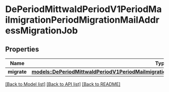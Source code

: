 # DePeriodMittwaldPeriodV1PeriodMailmigrationPeriodMigrationMailAddressMigrationJob

## Properties

Name | Type | Description | Notes
------------ | ------------- | ------------- | -------------
**migrate** | [**models::DePeriodMittwaldPeriodV1PeriodMailmigrationPeriodMigrationMailAddressMigrationJobMigrate**](de.mittwald.v1.mailmigration.MigrationMailAddressMigrationJobMigrate.md) |  | 

[[Back to Model list]](../README.md#documentation-for-models) [[Back to API list]](../README.md#documentation-for-api-endpoints) [[Back to README]](../README.md)


